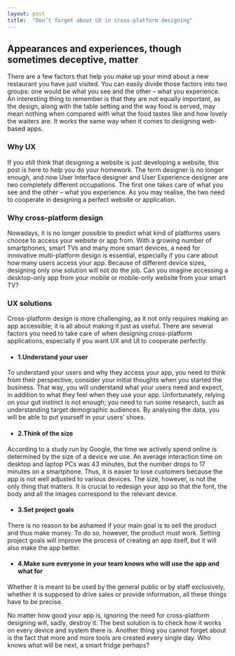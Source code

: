 ```yaml
---
layout: post
title:  "Don’t forget about UX in cross-platform designing"
---
```


## Appearances and experiences, though sometimes deceptive, matter
There are a few factors that help you make up your mind about a new restaurant you have just visited. You can easily divide those factors into two groups: one would be what you see and the other – what you experience. An interesting thing to remember is that they are not equally important, as the design, along with the table setting and the way food is served, may mean nothing when compared with what the food tastes like and how lovely the waiters are. It works the same way when it comes to designing web-based apps.

### Why UX
If you still think that designing a website is just developing a website, this post is here to help you do your homework. The term designer is no longer enough, and now User Interface designer and User Experience designer are two completely different occupations. The first one takes care of what you see and the other – what you experience. As you may realise, the two need to cooperate in designing a perfect website or application.

### Why cross-platform design
Nowadays, it is no longer possible to predict what kind of platforms users choose to access your website or app from. With a growing number of smartphones, smart TVs and many more smart devices, a need for innovative multi-platform design is essential, especially if you care about how many users access your app. Because of different device sizes, designing only one solution will not do the job. Can you imagine accessing a desktop-only app from your mobile or mobile-only website from your smart TV?

### UX solutions
Cross-platform design is more challenging, as it not only requires making an app accessible; it is all about making it just as useful. There are several factors you need to take care of when designing cross-platform applications, especially if you want UX and UI to cooperate perfectly.

- #### 1.Understand your user
To understand your users and why they access your app, you need to think from their perspective, consider your initial thoughts when you started the business. That way, you will understand what your users need and expect, in addition to what they feel when they use your app. Unfortunately, relying on your gut instinct is not enough; you need to run some research, such as understanding target demographic audiences. By analysing the data, you will be able to put yourself in your users’ shoes.

- #### 2.Think of the size
According to a study run by Google, the time we actively spend online is determined by the size of a device we use. An average interaction time on desktop and laptop PCs was 43 minutes, but the number drops to 17 minutes on a smartphone. Thus, it is easier to lose customers because the app is not well adjusted to various devices. The size, however, is not the only thing that matters. It is crucial to redesign your app so that the font, the body and all the images correspond to the relevant device.

- #### 3.Set project goals
There is no reason to be ashamed if your main goal is to sell the product and thus make money. To do so, however, the product must work. Setting project goals will improve the process of creating an app itself, but it will also make the app better.

- #### 4.Make sure everyone in your team knows who will use the app and what for
Whether it is meant to be used by the general public or by staff exclusively, whether it is supposed to drive sales or provide information, all these things have to be precise.


No matter how good your app is, ignoring the need for cross-platform designing will, sadly, destroy it. The best solution is to check how it works on every device and system there is. Another thing you cannot forget about is the fact that more and more tools are created every single day. Who knows what will be next, a smart fridge perhaps?
